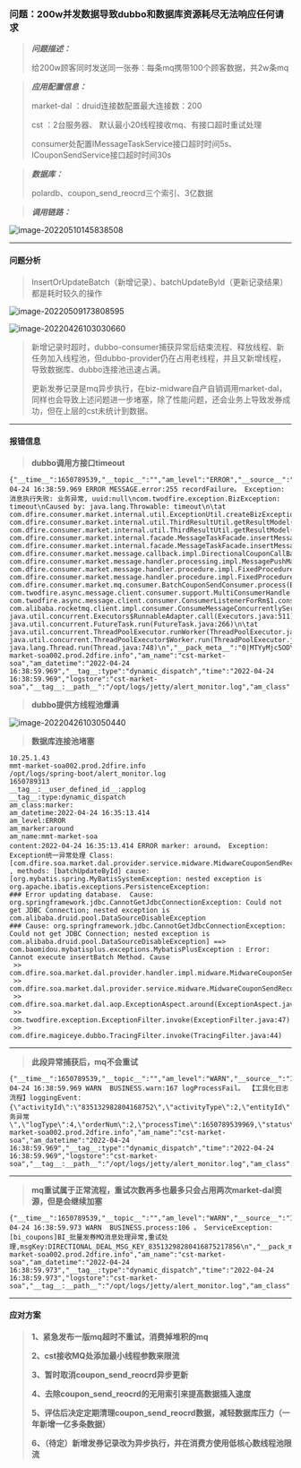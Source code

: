 ### 问题：200w并发数据导致dubbo和数据库资源耗尽无法响应任何请求

> ***问题描述：***
>
> 给200w顾客同时发送同一张券：每条mq携带100个顾客数据，共2w条mq

> ***应用配置信息：***
>
> market-dal ：druid连接数配置最大连接数：200
>
> cst ：2台服务器、 默认最小20线程接收mq、有接口超时重试处理
>
> consumer处配置IMessageTaskService接口超时时间5s、ICouponSendService接口超时时间30s

>***数据库：***
>
>polardb、coupon_send_reocrd三个索引、3亿数据

>***调用链路：***

![image-20220510145838508](https://tva1.sinaimg.cn/large/e6c9d24ely1h23bh2y9irj20ym0nkmyk.jpg)

---

#### 问题分析

> InsertOrUpdateBatch（新增记录）、batchUpdateById（更新记录结果）都是耗时较久的操作

![image-20220509173808595](https://tva1.sinaimg.cn/large/e6c9d24ely1h23bh5qumwj214v0n6q83.jpg)

![image-20220426103030660](https://tva1.sinaimg.cn/large/e6c9d24ely1h23bh80tb6j21fu0n3agf.jpg)

> 新增记录时超时，dubbo-consumer捕获异常后结束流程、释放线程、新任务加入线程池，但dubbo-provider仍在占用老线程，并且又新增线程，导致数据库、dubbo连接池迅速占满。
>
> 更新发券记录是mq异步执行，在biz-midware自产自销调用market-dal，同样也会导致上述问题进一步堵塞，除了性能问题，还会业务上导致发券成功，但在上层的cst未统计到数据。

---

#### 报错信息

> **dubbo调用方接口timeout**

```shell
{"__time__":1650789539,"__topic__":"","am_level":"ERROR","__source__":"10.26.0.249","am_marker":"recordFailure","__tag__:__receive_time__":"1650789540","__tag__:__user_defined_id__":"applog","project":"applog","content":"2022-04-24 16:38:59.969 ERROR MESSAGE.error:255 recordFailure。 Exception: 消息执行失败: 业务异常, uuid:null\ncom.twodfire.exception.BizException: timeout\nCaused by: java.lang.Throwable: timeout\n\tat com.dfire.consumer.market.internal.util.ExceptionUtil.createBizException(ExceptionUtil.java:21)\n\tat com.dfire.consumer.market.internal.util.ThirdResultUtil.getResultModel(ThirdResultUtil.java:79)\n\tat com.dfire.consumer.market.internal.util.ThirdResultUtil.getResultModel(ThirdResultUtil.java:45)\n\tat com.dfire.consumer.market.internal.facade.MessageTaskFacade.insertMessageTaskBranch(MessageTaskFacade.java:393)\n\tat com.dfire.consumer.market.internal.facade.MessageTaskFacade.insertMessageTaskBranch(MessageTaskFacade.java:647)\n\tat com.dfire.consumer.market.message.callback.impl.DirectionalCouponCallBack.preProcess(DirectionalCouponCallBack.java:148)\n\tat com.dfire.consumer.market.message.handler.processing.impl.MessagePushMainProcessHandler.doBefore(MessagePushMainProcessHandler.java:94)\n\tat com.dfire.consumer.market.message.handler.procedure.impl.FixedProcedure.mainProcess(FixedProcedure.java:49)\n\tat com.dfire.consumer.market.message.handler.procedure.impl.FixedProcedure.process(FixedProcedure.java:112)\n\tat com.dfire.consumer.market.mq.consumer.BatchCouponSendConsumer.process(BatchCouponSendConsumer.java:104)\n\tat com.twodfire.async.message.client.consumer.support.MultiConsumerHandle.consume(MultiConsumerHandle.java:59)\n\tat com.twodfire.async.message.client.consumer.ConsumerListenerForRm$1.consumeMessage(ConsumerListenerForRm.java:72)\n\tat com.alibaba.rocketmq.client.impl.consumer.ConsumeMessageConcurrentlyService$ConsumeRequest.run(ConsumeMessageConcurrentlyService.java:146)\n\tat java.util.concurrent.Executors$RunnableAdapter.call(Executors.java:511)\n\tat java.util.concurrent.FutureTask.run(FutureTask.java:266)\n\tat java.util.concurrent.ThreadPoolExecutor.runWorker(ThreadPoolExecutor.java:1142)\n\tat java.util.concurrent.ThreadPoolExecutor$Worker.run(ThreadPoolExecutor.java:617)\n\tat java.lang.Thread.run(Thread.java:748)\n","__pack_meta__":"0|MTYyMjc5ODY3ODQwNzEzNDkwMg==|674|649","__tag__:__hostname__":"cst-market-soa002.prod.2dfire.info","am_name":"cst-market-soa","am_datetime":"2022-04-24 16:38:59.969","__tag__:type":"dynamic_dispatch","time":"2022-04-24 16:38:59.969","logstore":"cst-market-soa","__tag__:__path__":"/opt/logs/jetty/alert_monitor.log","am_class":"MESSAGE.error:255"}
```

> **dubbo提供方线程池爆满**

![image-20220426103050440](https://tva1.sinaimg.cn/large/e6c9d24ely1h23bldk4osj217e0blq5v.jpg)

> **数据库连接池堵塞**

```shell
10.25.1.43
mmt-market-soa002.prod.2dfire.info
/opt/logs/spring-boot/alert_monitor.log
1650789313
__tag__:__user_defined_id__:applog
__tag__:type:dynamic_dispatch
am_class:marker:
am_datetime:2022-04-24 16:35:13.414
am_level:ERROR
am_marker:around
am_name:mmt-market-soa
content:2022-04-24 16:35:13.414 ERROR marker: around。 Exception: Exception统一异常处理 Class: [com.dfire.soa.market.dal.provider.service.midware.MidwareCouponSendRecordService] , methods: [batchUpdateById] cause: [org.mybatis.spring.MyBatisSystemException: nested exception is org.apache.ibatis.exceptions.PersistenceException: 
### Error updating database.  Cause: org.springframework.jdbc.CannotGetJdbcConnectionException: Could not get JDBC Connection; nested exception is com.alibaba.druid.pool.DataSourceDisableException
### Cause: org.springframework.jdbc.CannotGetJdbcConnectionException: Could not get JDBC Connection; nested exception is com.alibaba.druid.pool.DataSourceDisableException] ==> com.baomidou.mybatisplus.exceptions.MybatisPlusException : Error: Cannot execute insertBatch Method. Cause
 >> com.dfire.soa.market.dal.provider.handler.impl.midware.MidwareCouponSendRecordHandler.batchUpdateById(MidwareCouponSendRecordHandler.java:45)
 >> com.dfire.soa.market.dal.provider.service.midware.MidwareCouponSendRecordService.batchUpdateById(MidwareCouponSendRecordService.java:156)
 >> com.dfire.soa.market.dal.aop.ExceptionAspect.around(ExceptionAspect.java:37)
 >> com.twodfire.exception.ExceptionFilter.invoke(ExceptionFilter.java:47)
 >> com.dfire.magiceye.dubbo.TracingFilter.invoke(TracingFilter.java:44)
```

---

> **此段异常捕获后，mq不会重试**

```shell
{"__time__":1650789539,"__topic__":"","am_level":"WARN","__source__":"10.26.0.249","am_marker":"logProcessFail","__tag__:__receive_time__":"1650789540","__tag__:__user_defined_id__":"applog","project":"applog","content":"2022-04-24 16:38:59.969 WARN  BUSINESS.warn:167 logProcessFail。 【工具化日志流程】loggingEvent:{\"activityId\":\"835132982804168752\",\"activityType\":2,\"entityId\":\"00494693\",\"instanceId\":\"835132982804168752\",\"internalType\":1,\"logInfo\":\"业务异常\",\"logType\":4,\"orderNum\":2,\"processTime\":1650789539969,\"status\":-1,\"stepCode\":\"8888001\",\"type\":1}\n","__pack_meta__":"0|MTYyMjc5ODY3ODQwNzEzNDkwMg==|674|648","__tag__:__hostname__":"cst-market-soa002.prod.2dfire.info","am_name":"cst-market-soa","am_datetime":"2022-04-24 16:38:59.969","__tag__:type":"dynamic_dispatch","time":"2022-04-24 16:38:59.969","logstore":"cst-market-soa","__tag__:__path__":"/opt/logs/jetty/alert_monitor.log","am_class":"BUSINESS.warn:167"}
```

---

> **mq重试属于正常流程，重试次数再多也最多只会占用两次market-dal资源，但是会继续加塞**

```shell
{"__time__":1650789539,"__topic__":"","am_level":"WARN","__source__":"10.26.0.249","__tag__:__receive_time__":"1650789540","__tag__:__user_defined_id__":"applog","project":"applog","content":"2022-04-24 16:38:59.973 WARN  BUSINESS.process:106 。 ServiceException:[bi_coupons]BI_批量发券MQ消息处理异常,重试处理,msgKey:DIRECTIONAL_DEAL_MSG_KEY_83513298280416875217856\n","__pack_meta__":"0|MTYyMjc5ODY3ODQwNzEzNDkwMg==|674|659","__tag__:__hostname__":"cst-market-soa002.prod.2dfire.info","am_name":"cst-market-soa","am_datetime":"2022-04-24 16:38:59.973","__tag__:type":"dynamic_dispatch","time":"2022-04-24 16:38:59.973","logstore":"cst-market-soa","__tag__:__path__":"/opt/logs/jetty/alert_monitor.log","am_class":"BUSINESS.process:106"}
```

---

#### 应对方案

> **1、紧急发布一版mq超时不重试，消费掉堆积的mq**
>
> **2、cst接收MQ处添加最小线程参数来限流**
>
> **3、暂时取消coupon_send_reocrd异步更新**
>
> **4、去除coupon_send_reocrd的无用索引来提高数据插入速度**
>
> **5、评估后决定定期清理coupon_send_reocrd数据，减轻数据库压力（一年新增一亿多条数据）**
>
> **6、（待定）新增发券记录改为异步执行，并在消费方使用低核心数线程池限流**
